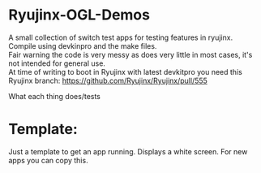 # Ryujinx-OGL-Demos
A small collection of switch test apps for testing features in ryujinx.  
Compile using devkinpro and the make files.  
Fair warning the code is very messy as does very little in most cases, it's not intended for general use.  
At time of writing to boot in Ryujinx with latest devkitpro you need this Ryujinx branch: https://github.com/Ryujinx/Ryujinx/pull/555

What each thing does/tests  

# Template:  
Just a template to get an app running. Displays a white screen. For new apps you can copy this.
